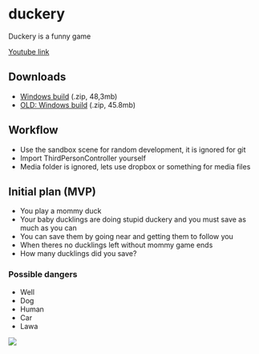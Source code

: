 # duckery
Duckery is a funny game

[Youtube link](https://youtu.be/NmRkOcOd4Ws)

## Downloads

- [Windows build](https://dl.dropboxusercontent.com/u/82693049/PowerlanAssets/Builds/duckery_build2.zip) (.zip, 48,3mb)
- [OLD: Windows build](https://dl.dropboxusercontent.com/u/82693049/PowerlanAssets/Builds/Duckery_Build1.zip) (.zip, 45.8mb)

## Workflow

- Use the sandbox scene for random development, it is ignored for git
- Import ThirdPersonController yourself
- Media folder is ignored, lets use dropbox or something for media files

## Initial plan (MVP)

- You play a mommy duck
- Your baby ducklings are doing stupid duckery and you must save as much as you can
- You can save them by going near and getting them to follow you
- When theres no ducklings left without mommy game ends
- How many ducklings did you save?

### Possible dangers

- Well
- Dog
- Human
- Car
- Lawa


![](http://i.imgur.com/XyblZlJ.png)
